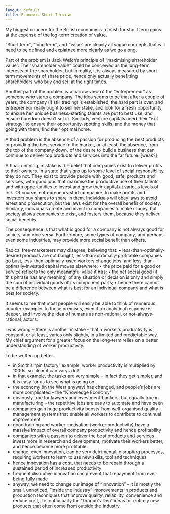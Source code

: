 ```yaml
---
layout: default
title: Economic Short-Termism
---
```

My biggest concern for the British economy is a fetish for short term gains at the expense of the log-term creation of value.

“Short term”, “long term”, and “value” are clearly all vague concepts that will need to be defined and explained more clearly
 as we go along.

Part of the problem is Jack Welch’s principle of “maximising shareholder value”. The “shareholder value” could be conceived
 as the long-term interests of the shareholder, but in reality, it is always measured by short-term movements of share price,
  hence only actually benefitting shareholders who buy and sell at the right times.

Another part of the problem is a narrow view of the “entrepreneur” as someone who starts a company. The idea seems to be that
 after a couple of years, the company (if still trading) is established, the hard part is over, and entrepreneur really ought
  to sell her stake, and look for a fresh opportunity, to ensure her unique business-starting talents are put to best use,
   and ensure boredom doesn’t set in. Similarly, venture capitals need their “exit strategy” to ensure their opportunity-spotting
    skills, and the money that going with them, find their optimal home.

A third problem is the absence of a passion for producing the best products or providing the best service in the market, or at
 least, the absence, from the top of the company down, of the desire to build a business that can continue to deliver top
  products and services into the far future. [weak?]

A final, unifying, mistake is the belief that companies exist to deliver profits to their owners. In a state that signs up to
 some level of social responsibility, they do not. They exist to provide people with good, safe, products and services, with
  good jobs that maximise the productive use of their talents, and with opportunities to invest and grow their capital at
   various levels of risk. Of course, entrepreneurs start companies to make profits and investors buy shares to share in them.
    Individuals will obey laws to avoid arrest and prosecution, but the laws exist for the overall benefit of society.
     Similarly, individuals create and invest in companies to make money, but society allows companies to exist, and fosters
      them, because they deliver social benefits.

The consequence is that what is good for a company is not always good for society, and vice versa. Furthermore, some types of
 company, and perhaps even some industries, may provide more social benefit than others.

Radical free-marketeers may disagree, believing that:
•	less-than-optimally-desired products are not bought, less-than-optimally-profitable companies go bust,
 less-than-optimally-used workers change jobs, and less-than-optimally-invested capital moves elsewhere;
•	the price paid for a good or service reflects the only meaningful value it has;
•	the net social good (if this phrase has any meaning) of any situation or decision is only and simply the sum of individual
 goods of its component parts;
•	hence there cannot be a difference between what is best for an individual company and what is best for society.

It seems to me that most people will easily be able to think of numerous counter-examples to these premises, even if an
 analytical response is deeper, and involve the idea of humans as non-rational, or not-always-rational, actors.

I was wrong – there is another mistake – that a worker’s productivity is constant, or at least, varies only slightly, in a
 limited and predictable way. My chief argument for a greater focus on the long-term relies on a better understanding of
  worker productivity. 

To be written up better…

- in Smith’s “pin factory” example, worker productivity is multiplied by 1000s, so clear it can vary a lot!
- in that example, the tasks are very simple – in fact they get simpler, and it is easy for us to see what is going on
- the economy (in the West anyway) has changed, and people’s jobs are more complicated – the "Knowledge Economy"
- obviously true for lawyers and investment bankers, but equally true in manufacturing – the repetitive jobs are easy to automate
	 and have been
- companies gain huge productivity boosts from well-organised quality-management systems that enable all workers to contribute to
	 continual improvement
- good training and worker motivation (worker productivity) have a massive impact of overall company productivity and hence
	 profitability
- companies with a passion to deliver the best products and services invest more in research and development, motivate their
	 workers better, and hence become more profitable
- change, even innovation, can be very detrimental, disrupting processes, requiring workers to learn to use new skills, tool and
	 techniques
- hence innovation has a cost, that needs to be repaid through a sustained period of increased productivity
- frequent disruptive innovation can prevent that repayment from ever being fully made
- anyway, we need to change our image of “innovation” – it is mostly the small, unnoticed, “inside the industry” improvements in
	 products and production techniques that improve quality, reliability, convenience and reduce cost, it is not usually the
	  “Dragon’s Den” ideas for entirely new products that often come from outside the industry


